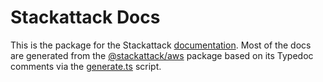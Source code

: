 # Stackattack Docs

This is the package for the Stackattack [documentation](https://stackattack.camfeenstra.com). Most of the docs are generated from the [@stackattack/aws](../aws) package based on its Typedoc comments via the [generate.ts](generate.ts) script.
